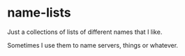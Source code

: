 # name-lists

Just a collections of lists of different names that I like.

Sometimes I use them to name servers, things or whatever.
